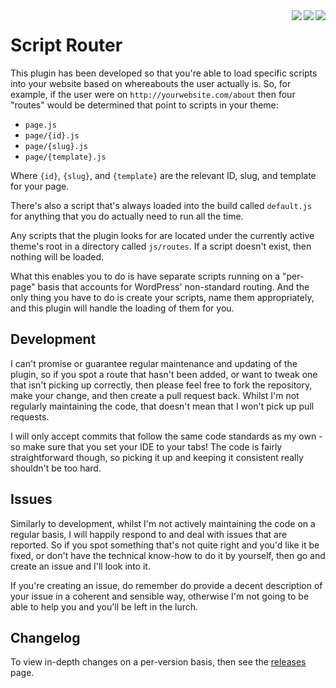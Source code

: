 <a href="https://travis-ci.org/Vyygir/script-router">
	<img src="https://travis-ci.org/Vyygir/script-router.svg?branch=master" align="right">
</a>

<a href="https://packagist.org/packages/vyygir/script-router">
	<img src="https://poser.pugx.org/vyygir/script-router/downloads.svg" align="right">
	<img src="https://poser.pugx.org/vyygir/script-router/v/stable.svg" align="right">
</a>

# Script Router #

This plugin has been developed so that you're able to load specific scripts into your website
based on whereabouts the user actually is. So, for example, if the user were on
`http://yourwebsite.com/about` then four "routes" would be determined that point to scripts in
your theme:

- `page.js`
- `page/{id}.js`
- `page/{slug}.js`
- `page/{template}.js`

Where `{id}`, `{slug}`, and `{template}` are the relevant ID, slug, and template for your page.

There's also a script that's always loaded into the build called `default.js` for anything that
you do actually need to run all the time.

Any scripts that the plugin looks for are located under the currently active theme's root in a
directory called `js/routes`. If a script doesn't exist, then nothing will be loaded.

What this enables you to do is have separate scripts running on a "per-page" basis that accounts
for WordPress' non-standard routing. And the only thing you have to do is create your scripts,
name them appropriately, and this plugin will handle the loading of them for you.

## Development ##

I can't promise or guarantee regular maintenance and updating of the plugin, so if you spot a
route that hasn't been added, or want to tweak one that isn't picking up correctly, then please
feel free to fork the repository, make your change, and then create a pull request back. Whilst
I'm not regularly maintaining the code, that doesn't mean that I won't pick up pull requests.

I will only accept commits that follow the same code standards as my own - so make sure that you
set your IDE to your tabs! The code is fairly straightforward though, so picking it up and
keeping it consistent really shouldn't be too hard.

## Issues ##

Similarly to development, whilst I'm not actively maintaining the code on a regular basis, I
will happily respond to and deal with issues that are reported. So if you spot something that's
not quite right and you'd like it be fixed, or don't have the technical know-how to do it by
yourself, then go and create an issue and I'll look into it.

If you're creating an issue, do remember do provide a decent description of your issue in a
coherent and sensible way, otherwise I'm not going to be able to help you and you'll be left in
the lurch.

## Changelog ##

To view in-depth changes on a per-version basis, then see the
[releases](https://github.com/Vyygir/script-router/releases) page.